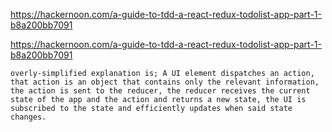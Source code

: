 https://hackernoon.com/a-guide-to-tdd-a-react-redux-todolist-app-part-1-b8a200bb7091

https://hackernoon.com/a-guide-to-tdd-a-react-redux-todolist-app-part-1-b8a200bb7091

```
overly-simplified explanation is; A UI element dispatches an action, that action is an object that contains only the relevant information, the action is sent to the reducer, the reducer receives the current state of the app and the action and returns a new state, the UI is subscribed to the state and efficiently updates when said state changes.

```